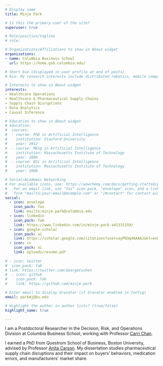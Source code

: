 ```yaml
---
# Display name
title: Minje Park

# Is this the primary user of the site?
superuser: true

# Role/position/tagline
# role: 

# Organizations/Affiliations to show in About widget
organizations:
- name: Columbia Business School
  url: https://home.gsb.columbia.edu/

# Short bio (displayed in user profile at end of posts)
# bio: My research interests include distributed robotics, mobile computing and programmable matter.

# Interests to show in About widget
interests:
- Healthcare Operations
- Healthcare & Pharmaceutical Supply Chains
- Supply Chain Disruptions
- Data Analytics
- Causal Inference

# Education to show in About widget
# education:
#  courses:
#  - course: PhD in Artificial Intelligence
#    institution: Stanford University
#    year: 2012
#  - course: MEng in Artificial Intelligence
#    institution: Massachusetts Institute of Technology
#    year: 2009
#  - course: BSc in Artificial Intelligence
#    institution: Massachusetts Institute of Technology
#    year: 2008

# Social/Academic Networking
# For available icons, see: https://wowchemy.com/docs/getting-started/page-builder/#icons
#   For an email link, use "fas" icon pack, "envelope" icon, and a link in the
#   form "mailto:your-email@example.com" or "/#contact" for contact widget.
social:
  - icon: envelope
    icon_pack: fas
    link: mailto:minje.park@columbia.edu
  - icon: linkedin
    icon_pack: fab
    link: https://www.linkedin.com/in/minje-park-a41331159/
  - icon: google-scholar 
    icon_pack: ai
    link: https://scholar.google.com/citations?user=ayPN3q4AAAAJ&hl=en&oi=ao
  - icon: cv
    icon_pack: ai
    link: uploads/resume.pdf
    
# - icon: twitter
#  icon_pack: fab
# link: https://twitter.com/GeorgeCushen
#  - icon: github
#    icon_pack: fab
#    link: https://github.com/minje-park

# Enter email to display Gravatar (if Gravatar enabled in Config)
email: parkmj@bu.edu

# Highlight the author in author lists? (true/false)
highlight_name: true

---
```

I am a Postdoctoral Researcher in the Decision, Risk, and Operations Division at Columbia Business School, working with Professor [Carri Chan](http://www.columbia.edu/~cc3179/).

I earned a PhD from Questrom School of Business, Boston University, advised by Professor [Anita Carson](https://www.bu.edu/questrom/profile/anita-carson/). My dissertation studies pharmaceutical supply chain disruptions and their impact on buyers’ behaviors, medication errors, and manufacturers' market share.
